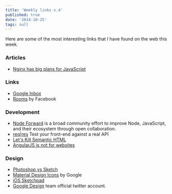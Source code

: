 ```yaml
---
title: 'Weekly links v.4'
published: true
date: '2014-10-25'
tags: null
---
```

Here are some of the most interesting links that I have found on the web this week.

### Articles

* [Nginx has big plans for JavaScript](http://www.infoworld.com/article/2838008/javascript/nginx-has-big-plans-for-javascript.html)

### Links

* [Google Inbox](www.google.com/inbox)
* [Rooms](www.rooms.me) by Facebook

### Development
* [Node Forward](http://nodeforward.org/) is a broad community effort to improve Node, JavaScript, and their ecosystem through open collaboration.
* [req|res](http://reqr.es/) Test your front-end against a real API
* [Let's Kill Semantic HTML](https://divshot.com/blog/opinion/lets-kill-semantic-html/)
* [AngularJS is not for websites](http://wolfslittlestore.be/2014/10/angularjs-is-not-for-websites/)

### Design
* [Photoshop vs Sketch](http://photoshopsecrets.tumblr.com/post/100218629171/photoshop-vs-sketch)
* [Material Design Icons](https://github.com/google/material-design-icons/releases/tag/1.0.0) by Google
* [iOS Sketchpad](http://maxvoltar.com/archive/ios-sketchpad)
* [Google Design](https://twitter.com/GoogleDesign) team official twitter account.
